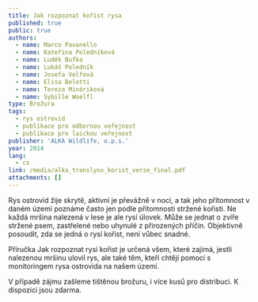 ```yaml
---
title: Jak rozpoznat kořist rysa
published: true
public: true
authors:
  - name: Marco Pavanello
  - name: Kateřina Poledníková
  - name: Luděk Bufka
  - name: Lukáš Poledník
  - name: Josefa Volfová
  - name: Elisa Belotti
  - name: Tereza Mináriková
  - name: Sybille Woelfl
type: Brožura
tags:
  - rys ostrovid
  - publikace pro odbornou veřejnost
  - publikace pro laickou veřejnost
publisher: 'ALKA Wildlife, o.p.s.'
year: 2014
lang:
  - cs
link: /media/alka_translynx_korist_verze_final.pdf
attachments: []
---
```

Rys ostrovid žije skrytě, aktivní je převážně v noci, a tak jeho
 přítomnost v daném území poznáme často jen podle přítomnosti
 stržené kořisti. Ne každá mršina nalezená v lese je ale rysí úlovek.
 Může se jednat o zvíře stržené psem, zastřelené nebo uhynulé
 z přirozených příčin. Objektivně posoudit, zda se jedná o rysí kořist,
 není vůbec snadné. 

Příručka Jak rozpoznat rysí kořist je určená všem, které
 zajímá, jestli nalezenou mršinu ulovil rys, ale také těm, kteří
 chtějí pomoci s monitoringem rysa ostrovida na našem
 území.

V případě zájmu zašleme tištěnou brožuru, i více kusů pro distribuci. K dispozici jsou zdarma.
